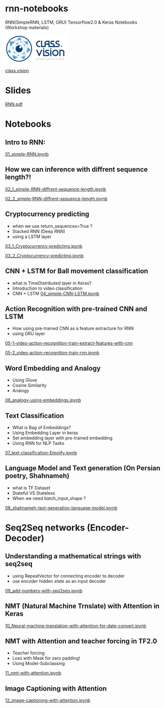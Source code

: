 # rnn-notebooks
RNN(SimpleRNN, LSTM, GRU) Tensorflow2.0 &amp; Keras Notebooks (Workshop materials)

<img src="./logo.png" alt="class.vision" style="width: 200px;"/>

[class.vision](http://Class.vision)

# Slides

[RNN.pdf](./Slides/RNN.pdf)

# Notebooks

## Intro to RNN:
[01_simple-RNN.ipynb](https://nbviewer.jupyter.org/github/Alireza-Akhavan/rnn-notebooks/blob/master/01_simple-RNN.ipynb)

## How we can inference with diffrent sequence length?!
[02_1_simple-RNN-diffrent-sequence-length.ipynb](https://nbviewer.jupyter.org/github/Alireza-Akhavan/rnn-notebooks/blob/master/02_1_simple-RNN-diffrent-sequence-length.ipynb)

[02_2_simple-RNN-diffrent-sequence-length.ipynb](https://nbviewer.jupyter.org/github/Alireza-Akhavan/rnn-notebooks/blob/master/02_2_simple-RNN-diffrent-sequence-length.ipynb)

 ## Cryptocurrency predicting
  - when we use return_sequences=True ?
  - Stacked RNN (Deep RNN)
  - using a LSTM layer
 
[03_1_Cryptocurrency-predicting.ipynb](https://nbviewer.jupyter.org/github/Alireza-Akhavan/rnn-notebooks/blob/master/03_1_Cryptocurrency-predicting.ipynb)

[03_2_Cryptocurrency-predicting.ipynb](https://nbviewer.jupyter.org/github/Alireza-Akhavan/rnn-notebooks/blob/master/03_2_Cryptocurrency-predicting.ipynb)
  
## CNN + LSTM for Ball movement classification
 - what is TimeDistributed layer in Keras?
 - Introduction to video classification
 - CNN + LSTM
[04_simple-CNN-LSTM.ipynb](https://nbviewer.jupyter.org/github/Alireza-Akhavan/rnn-notebooks/blob/master/04_simple-CNN-LSTM.ipynb)

## Action Recognition with pre-trained CNN and LSTM
 
 - How using pre-trained CNN as a feature extracture for RNN
 - using GRU layer
 
[05-1-video-action-recognition-train-extract-features-with-cnn](https://nbviewer.jupyter.org/github/Alireza-Akhavan/rnn-notebooks/blob/master/05-1-video-action-recognition-train-extract-features-with-cnn.ipynb)
 
[05-2_video-action-recognition-train-rnn.ipynb](https://nbviewer.jupyter.org/github/Alireza-Akhavan/rnn-notebooks/blob/master/05-2_video-action-recognition-train-rnn.ipynb)


## Word Embedding and Analogy 

 - Using Glove
 - Cosine Similarity
 - Analogy
 
[06_analogy-using-embeddings.ipynb](https://nbviewer.jupyter.org/github/Alireza-Akhavan/rnn-notebooks/blob/master/06_analogy-using-embeddings.ipynb)

## Text Classification

 - What is Bag of Embeddings?
 - Using Embedding Layer in keras
 - Set embedding layer with pre-trained embedding
 - Using RNN for NLP Tasks
 
 [07_text-classification-Emojify.ipynb](https://nbviewer.jupyter.org/github/Alireza-Akhavan/rnn-notebooks/blob/master/07_text-classification-Emojify.ipynb)
 
 ## Language Model and Text generation (On Persian poetry, Shahnameh)

- what is TF Dataset
- Stateful VS Stateless
- When we need batch_input_shape ?

[08_shahnameh-text-generation-language-model.ipynb](https://nbviewer.jupyter.org/github/Alireza-Akhavan/rnn-notebooks/blob/master/08_shahnameh-text-generation-language-model.ipynb)

# Seq2Seq networks (Encoder-Decoder)

## Understanding a mathematical strings with seq2seq

 - using RepeatVector for connecting encoder to decoder
 - use encoder hidden state as an input decoder
 
[09_add-numbers-with-seq2seq.ipynb](https://nbviewer.jupyter.org/github/Alireza-Akhavan/rnn-notebooks/blob/master/09_add-numbers-with-seq2seq.ipynb)

## NMT (Natural Machine Trnslate) with Attention in Keras

[10_Neural-machine-translation-with-attention-for-date-convert.ipynb](https://nbviewer.jupyter.org/github/Alireza-Akhavan/rnn-notebooks/blob/master/10_Neural-machine-translation-with-attention-for-date-convert.ipynb)

## NMT with Attention and teacher forcing in TF2.0

 - Teacher forcing
 - Loss with Mask for zero padding!
 - Using Model-Subclassing
 
[11_nmt-with-attention.ipynb](https://nbviewer.jupyter.org/github/Alireza-Akhavan/rnn-notebooks/blob/master/11_nmt-with-attention.ipynb)

## Image Captioning with Attention
[12_image-captioning-with-attention.ipynb](https://nbviewer.jupyter.org/github/Alireza-Akhavan/rnn-notebooks/blob/master/12_image-captioning-with-attention.ipynb)
